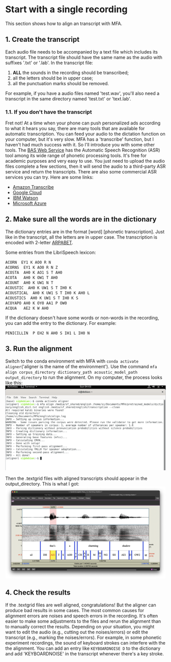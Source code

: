 # Start with a single recording

This section shows how to align an transcript with MFA.

## 1. Create the transcript
Each audio file needs to be accompanied by a text file which includes its transcript. The transcript file should have the same name as the audio with suffixes '.txt' or '.lab'. In the transcript file:
1. **ALL** the sounds in the recording should be transcribed;
2. all the letters should be in upper case;
3. all the punctuation marks should be removed.

For example, if you have a audio files named 'test.wav', you'll also need a transcript in the same directory named 'test.txt' or 'text.lab'.

### 1.1. If you don't have the transcript

Fret not! At a time when your phone can push personalized ads according to what it hears you say, there are many tools that are available for automatic transcription. You can feed your audio to the dictation function on your computer, but it's very slow. MFA has a 'transcribe' function, but I haven't had much success with it. So I'll introduce you with some other tools.
The [BAS Web Service](https://clarin.phonetik.uni-muenchen.de/BASWebServices/interface) has the Automatic Speech Recognition (ASR) tool among its wide range of phonetic processing tools. It's free for academic purposes and very easy to use. You just need to upload the audio files complete a few sections, then it will send the audio to a third-party ASR service and return the transcripts.
There are also some commercial ASR services you can try. Here are some links:
- [Amazon Transcribe](https://aws.amazon.com/transcribe/)
- [Google Cloud](https://cloud.google.com/speech-to-text)
- [IBM Watson](https://www.ibm.com/cloud/watson-speech-to-text)
- [Microsoft Azure](https://azure.microsoft.com/en-us/services/cognitive-services/speech-to-text/)

## 2. Make sure all the words are in the dictionary

The dictionary entries are in the format [word] [phonetic transcription]. Just like in the transcript, all the letters are in upper case. The transcription is encoded with 2-letter [ARPABET](https://en.wikipedia.org/wiki/ARPABET).

Some entries from the LibriSpeech lexicon:
```
ACORN  EY1 K AO0 R N
ACORNS  EY1 K AO0 R N Z
ACOSTA  AH0 K AO1 S T AH0
ACOTA	AH0 K OW1 T AH0
ACOUNT	AH0 K UW1 N T
ACOUSTIC  AH0 K UW1 S T IH0 K
ACOUSTICAL  AH0 K UW1 S T IH0 K AH0 L
ACOUSTICS  AH0 K UW1 S T IH0 K S
ACOYAPO	AH0 K OY0 AA1 P OW0
ACQUA	AE2 K W AH0
```

If the dictionary doesn't have some words or non-words in the recording, you can add the entry to the dictionary. For example:
```
PENICILLIN	P EH2 N AH0 S IH1 L IH0 N
```

## 3. Run the alignment

Switch to the conda environment with MFA with ```conda activate aligner```('aligner is the name of the environment'). Use the command ```mfa align corpus_directory dictionary_path acoustic_model_path output_directory``` to run the alignment. On my computer, the process looks like this:
![](image/align.png)

Then the .textgrid files with aligned transcripts should appear in the output_directory. This is what I got:
![](image/result.png)

## 4. Check the results
If the .textgrid files are well aligned, congratulations! But the aligner can produce bad results in some cases. The most common causes for alignment errors are noises and speech errors in the recording. It's often easier to make some adjustments to the files and rerun the alignment than to manually correct the results. Depending on your situation, you might want to edit the audio (e.g., cutting out the noises/errors) or edit the transcript (e.g., marking the noises/errors). For example, in some phonetic experiment recordings, the sound of keyboard strokes can interfere with the the alignment. You can add an entry like ```KEYBOARDNOISE D``` to the dictionary and add 'KEYBOARDNOISE' in the transcript whenever there's a key stroke.
